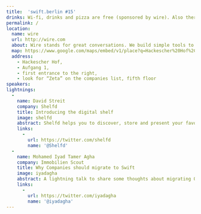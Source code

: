 ```yaml
---
title:  'swift.berlin #15'
drinks: Wi-fi, drinks and pizza are free (sponsored by wire). Also there are quite a lot of bars and restaurants around the place.
permalink: /
location:
  name: wire
  url: http://wire.com
  about: Wire stands for great conversations. We build simple tools to communicate with text, voice, pictures, music and video — all beautifully woven together on phone, tablet and desktop.
  map: https://www.google.com/maps/embed/v1/place?q=Hackescher%20Hof%2C%20Berlin%2C%20Germany&key=AIzaSyCjTjlx3dtYCMkR7xQklFA1w0K36eNduPw
  address:
    - Hackescher Hof,
    - Aufgang 1,
    - first entrance to the right,
    - look for “Zeta” on the companies list, fifth floor
speakers:
lightnings:
  -
    name: David Streit
    company: Shelfd
    title: Introducing the digital shelf
    image: shelfd
    abstract: Shelfd helps you to discover, store and present your favorite video and audio content. Therefore we aggregated media sources that are available to you, like broadcast, streaming-services and other media platforms. With Shelfd you can easily create collections across multiple providers or subscribe to likable channels and trusted brands. We want you to watch or listen to what you want, when you want it.
    links:
      -
        url: https://twitter.com/shelfd
        name: '@Shelfd'
  -
    name: Mohamed Iyad Tamer Agha
    company: Immobilien Scout
    title: Why Companies should migrate to Swift
    image: iyadagha
    abstract: A lightning talk to share some thoughts about migrating Objective-C projects to Swift.
    links:
      -
        url: https://twitter.com/iyadagha
        name: '@iyadagha'
---
```

